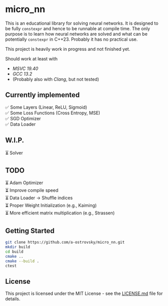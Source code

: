 # micro_nn

This is an educational library for solving neural networks. It is designed to be fully `constexpr` and hence to be runnable at compile time. The only purpose is to learn how neural networks are solved and what can be potentially `constexpr` in C++23. Probably it has no practical use.

This project is heavily work in progress and not finished yet.

Should work at least with
- *MSVC 19.40*
- *GCC 13.2*
- (Probably also with *Clang*, but not tested)

## Currently implemented

✅ Some Layers (Linear, ReLU, Sigmoid)<br/>
✅ Some Loss Functions (Cross Entropy, MSE)<br/>
✅ SGD Optimizer<br/>
✅ Data Loader<br/>

## W.I.P.

⏳ Solver<br/>

## TODO
⏳ Adam Optimizer<br/>
⏳ Improve compile speed <br/>
⏳ Data Loader -> Shuffle indices<br/>
⏳ Proper Weight Initialization (e.g., Kaiming)<br/>
⏳ More efficient matrix multiplication (e.g., Strassen)<br/>

## Getting Started
```bash
git clone https://github.com/a-ostrovsky/micro_nn.git
mkdir build
cd build 
cmake ..
cmake --build .
ctest
```

## License
This project is licensed under the MIT License - see the [LICENSE.md](LICENSE.md) file for details.
